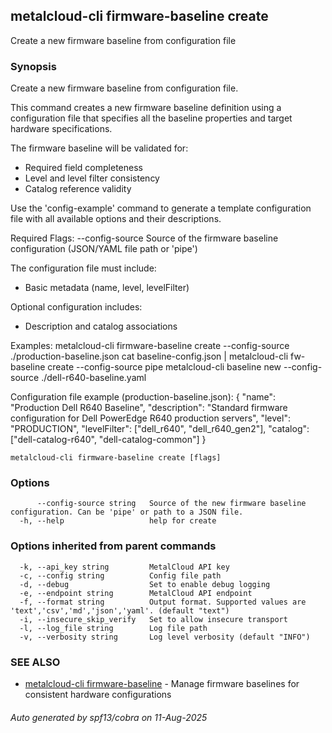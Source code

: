 ## metalcloud-cli firmware-baseline create

Create a new firmware baseline from configuration file

### Synopsis

Create a new firmware baseline from configuration file.

This command creates a new firmware baseline definition using a configuration file that
specifies all the baseline properties and target hardware specifications.

The firmware baseline will be validated for:
- Required field completeness
- Level and level filter consistency
- Catalog reference validity

Use the 'config-example' command to generate a template configuration file with all
available options and their descriptions.

Required Flags:
  --config-source    Source of the firmware baseline configuration (JSON/YAML file path or 'pipe')

The configuration file must include:
- Basic metadata (name, level, levelFilter)

Optional configuration includes:
- Description and catalog associations

Examples:
  metalcloud-cli firmware-baseline create --config-source ./production-baseline.json
  cat baseline-config.json | metalcloud-cli fw-baseline create --config-source pipe
  metalcloud-cli baseline new --config-source ./dell-r640-baseline.yaml

Configuration file example (production-baseline.json):
{
  "name": "Production Dell R640 Baseline",
  "description": "Standard firmware configuration for Dell PowerEdge R640 production servers",
  "level": "PRODUCTION",
  "levelFilter": ["dell_r640", "dell_r640_gen2"],
  "catalog": ["dell-catalog-r640", "dell-catalog-common"]
}

```
metalcloud-cli firmware-baseline create [flags]
```

### Options

```
      --config-source string   Source of the new firmware baseline configuration. Can be 'pipe' or path to a JSON file.
  -h, --help                   help for create
```

### Options inherited from parent commands

```
  -k, --api_key string         MetalCloud API key
  -c, --config string          Config file path
  -d, --debug                  Set to enable debug logging
  -e, --endpoint string        MetalCloud API endpoint
  -f, --format string          Output format. Supported values are 'text','csv','md','json','yaml'. (default "text")
  -i, --insecure_skip_verify   Set to allow insecure transport
  -l, --log_file string        Log file path
  -v, --verbosity string       Log level verbosity (default "INFO")
```

### SEE ALSO

* [metalcloud-cli firmware-baseline](metalcloud-cli_firmware-baseline.md)	 - Manage firmware baselines for consistent hardware configurations

###### Auto generated by spf13/cobra on 11-Aug-2025
